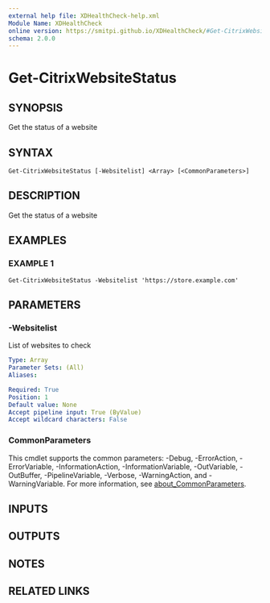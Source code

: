 ```yaml
---
external help file: XDHealthCheck-help.xml
Module Name: XDHealthCheck
online version: https://smitpi.github.io/XDHealthCheck/#Get-CitrixWebsiteStatus
schema: 2.0.0
---
```


# Get-CitrixWebsiteStatus

## SYNOPSIS
Get the status of a website

## SYNTAX

```
Get-CitrixWebsiteStatus [-Websitelist] <Array> [<CommonParameters>]
```

## DESCRIPTION
Get the status of a website

## EXAMPLES

### EXAMPLE 1
```
Get-CitrixWebsiteStatus -Websitelist 'https://store.example.com'
```

## PARAMETERS

### -Websitelist
List of websites to check

```yaml
Type: Array
Parameter Sets: (All)
Aliases:

Required: True
Position: 1
Default value: None
Accept pipeline input: True (ByValue)
Accept wildcard characters: False
```

### CommonParameters
This cmdlet supports the common parameters: -Debug, -ErrorAction, -ErrorVariable, -InformationAction, -InformationVariable, -OutVariable, -OutBuffer, -PipelineVariable, -Verbose, -WarningAction, and -WarningVariable. For more information, see [about_CommonParameters](http://go.microsoft.com/fwlink/?LinkID=113216).

## INPUTS

## OUTPUTS

## NOTES

## RELATED LINKS
